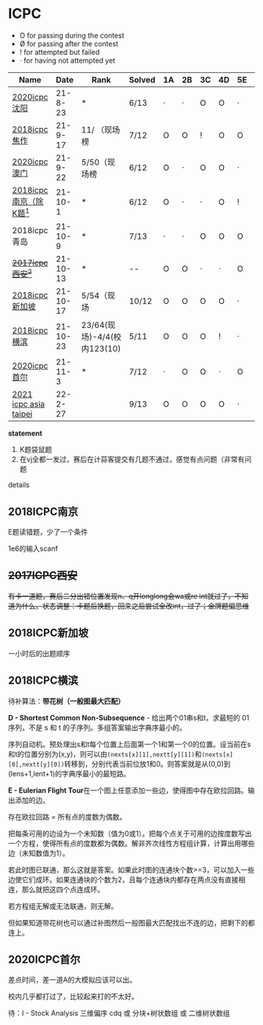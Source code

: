 # ICPC

- O for passing during the contest
- Ø for passing after the contest
- ! for attempted but failed
- · for having not attempted yet



| Name                                                         | Date     | Rank                        | Solved | 1A   | 2B   | 3C   | 4D   | 5E   | 6F   | 7G   | 8H   | 9I   | 10J  | 11K  | 12L  | 13M  | 14N  |
| ------------------------------------------------------------ | -------- | --------------------------- | ------ | ---- | ---- | ---- | ---- | ---- | ---- | ---- | ---- | ---- | ---- | ---- | ---- | ---- | ---- |
| [2020icpc沈阳](https://codeforces.com/gym/103202)            | 21-8-23  | *                           | 6/13   | ·    | ·    | O    | O    | ·    | ·    | O    | ·    | O    | ·    | O    | ·    | Ø    |      |
| [2018icpc焦作](https://codeforces.com/gym/102028)            | 21-9-17  | 11/ （现场榜                | 7/12   | O    | O    | !    | O    | O    | O    | ·    | O    | O    | Ø    | ·    | ·    |      |      |
| [2020icpc澳门](https://codeforces.com/gym/103119)            | 21-9-22  | 5/50（现场榜                | 6/12   | O    | ·    | O    | O    | ·    | O    | O    | ·    | ·    | ·    | ·    | O    |      |      |
| [2018icpc南京（除K题$^1$](https://codeforces.ml/gym/101981)  | 21-10-1  | *                           | 6/12   | O    | ·    | ·    | O    | !    | ·    | O    | ·    | O    | O    |      | ·    | O    |      |
| 2018icpc青岛                                                 | 21-10-9  | *                           | 7/13   | ·    | ·    | O    | O    | O    | O    | ·    | ·    | ·    | O    | ·    | O    | O    |      |
| [~~2017icpc西安$^2$​~~](https://vjudge.net/contest/462298#rank) | 21-10-13 | *                           | --     | O    | O    | ·    | ·    | O    | O    | O    | O    | ·    | O    | O    |      |      |      |
| [2018icpc新加坡](https://vjudge.net/contest/463009#rank)     | 21-10-17 | 5/54（现场                  | 10/12  | O    | O    | O    | O    | ·    | O    | O    | O    | ·    | O    | O    | O    |      |      |
| [2018icpc横滨](https://vjudge.net/contest/464131#rank)       | 21-10-23 | 23/64(现场)-4/4(校内123(10) | 5/11   | O    | O    | O    | !    | ·    | ·    | O    | ·    | ·    | ·    | O    |      |      |      |
| [2020icpc首尔](https://codeforces.com/gym/102920)            | 21-11-3  | *                           | 7/12   | ·    | O    | O    | ·    | O    | ·    | O    | O    | !    | O    | ·    | O    |      |      |
| [2021 icpc asia taipei](https://codeforces.com/gym/103443)   | 22-2-27  |                             | 9/13   | O    | O    | O    | O    | ·    | O    | O    | ·    | O    | O    | ·    | ·    | O    |      |



**statement**

1.  K题袋鼠题
2.  在vj全都一发过，赛后在计蒜客提交有几题不通过，感觉有点问题（非常有问题



details

## 2018ICPC南京

E题读错题，少了一个条件

1e6的输入scanf



## ~~2017ICPC西安~~

~~有卡一道题，赛后二分出错位置发现n、q开longlong会wa或re int就过了，不知道为什么。状态调整：卡题后换题，回来之后尝试全改int，过了；金牌题偏思维~~



## 2018ICPC新加坡

一小时后的出题顺序



## 2018ICPC横滨

待补算法：**带花树（一般图最大匹配）**

**D - Shortest Common Non-Subsequence** - 给出两个01串s和t，求最短的 01 序列，不是 s 和 t 的子序列。多组答案输出字典序最小的。

序列自动机。预处理出s和t每个位置上后面第一个1和第一个0的位置。设当前在s和t的位置分别为(x,y)，则可以由`(nexts[x][1],nextt[y][1])`和`(nexts[x][0],nextt[y][0])`转移到，分别代表当前位放1和0。则答案就是从(0,0)到(lens+1,lent+1)的字典序最小的最短路。

**E -  Eulerian Flight Tour**在一个图上任意添加一些边，使得图中存在欧拉回路。输出添加的边。

存在欧拉回路 = 所有点的度数为偶数。

把每条可用的边设为一个未知数（值为0或1）。把每个点关于可用的边按度数写出一个方程，使得所有点的度数都为偶数。解非齐次线性方程组计算，计算出用哪些边（未知数值为1）。

若此时图已联通，那么这就是答案。如果此时图的连通块个数>=3，可以加入一些边使它们成环。如果连通块的个数为2，且每个连通块内都存在两点没有直接相连，那么就把这四个点连成环。

若方程组无解或无法联通，则无解。

但如果知道带花树也可以通过补图然后一般图最大匹配找出不连的边，把剩下的都连上。



## 2020ICPC首尔

差点时间，差一道A的大模拟应该可以出。

校内几乎都打过了，比较起来打的不太好。

待：I - Stock Analysis 三维偏序  cdq 或 分块+树状数组 或 二维树状数组